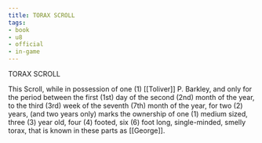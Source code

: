 ```yaml
---
title: TORAX SCROLL
tags:
- book
- u8
- official
- in-game
---
```


TORAX SCROLL  
  
This Scroll, while in possession of one (1) [[Toliver]] P. Barkley, and only for the period between the first (1st) day of the second (2nd) month of the year, to the third (3rd) week of the seventh (7th) month of the year, for two (2) years, (and two years only) marks the ownership of one (1) medium sized, three (3) year old, four (4) footed, six (6) foot long, single-minded, smelly torax, that is known in these parts as [[George]].  